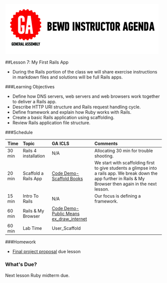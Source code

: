 
![GeneralAssemb.ly](../assets/ICL_icons/instr_agenda.png)


##Lesson 7: My First Rails App


*	During the Rails portion of the class we will share exercise instructions in markdown files and solutions will be full Rails apps.

###Learning Objectives

*	Define how DNS servers, web servers and web browsers work together to deliver a Rails app.
*	Describe HTTP URI structure and Rails request handling cycle.
*	Define framework and explain how Ruby works with Rails.
*	Create a basic Rails application using scaffolding.
*	Review Rails application file structure.

###Schedule


| Time        | Topic| GA ICLS| Comments |
| ------------- |:-------------|:-------------------|:-------------------|
| 30 min | Rails 4 installation | N/A| Allocating 30 min for trouble shooting. |
| 20 min | Scaffold a Rails App | [Code Demo-Scaffold Books](instr_code_demo_notes.md) | We start with scaffolding first to give students a glimpse into a rails app. We break down the app further in Rails & My Browser then again in the next lesson.|
| 15 min | Intro To Rails| N/A | Our focus is defining a framework. |
| 60 min | Rails & My Browser| [Code Demo-Public Means](instr_code_demo_notes.md) </br> [ex_draw_internet](instr_exercise_notes.md) |  |
| 60 min | Lab Time | User_Scaffold |  |


###Homework

-	[Final project proposal](homework/README.md) due lesson


### What's Due?

Next lesson Ruby midterm due.




